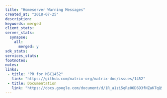 ```yaml
---
title: "Homeserver Warning Messages"
created_at: "2018-07-25"
description:
keywords: merged
client_stats:
server_stats:
  synapse:
    all:
      merged: y
sdk_stats:
services_stats:
footnotes:
notes:
links:
 - title: "PR for MSC1452"
   link: "https://github.com/matrix-org/matrix-doc/issues/1452"
 - title: Documentation
   link: "https://docs.google.com/document/d/1R_a1zi5qRe06D6D3fNZaKTqQSyaKcQT2Ejt4kImt6yo/edit#"
---
```

